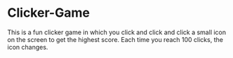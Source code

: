 # Clicker-Game
This is a fun clicker game in which you click and click and click a small icon on the screen to get the highest score. Each time you reach 100 clicks, the icon changes.
